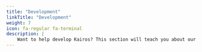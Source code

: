 ```yaml
---
title: "Development"
linkTitle: "Development"
weight: 7
icon: fa-regular fa-terminal
description: |
    Want to help develop Kairos? This section will teach you about our development process so you can become a contributor
---
```

